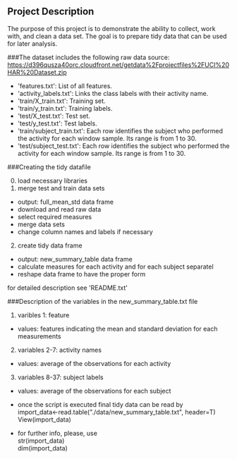 ## Project Description
The purpose of this project is to demonstrate the ability to collect, work with, and clean a data set. 
The goal is to prepare tidy data that can be used for later analysis. 

###The dataset includes the following raw data
source: https://d396qusza40orc.cloudfront.net/getdata%2Fprojectfiles%2FUCI%20HAR%20Dataset.zip 

* 'features.txt': List of all features.
* 'activity_labels.txt': Links the class labels with their activity name.
* 'train/X_train.txt': Training set.
* 'train/y_train.txt': Training labels.
* 'test/X_test.txt': Test set.
* 'test/y_test.txt': Test labels.
* 'train/subject_train.txt': Each row identifies the subject who performed the activity for each window sample. 
Its range is from 1 to 30. 
* 'test/subject_test.txt': Each row identifies the subject who performed the activity for each window sample. 
Its range is from 1 to 30. 

###Creating the tidy datafile

0. load necessary libraries
1. merge test and train data sets
  * output: full_mean_std data frame
  * download and read raw data
  * select required measures
  * merge data sets
  * change column names and labels if necessary
2. create tidy data frame
  * output: new_summary_table data frame
  * calculate measures for each activity and for each subject separatel
  * reshape data frame to have the proper form

for detailed description see 'README.txt'

###Description of the variables in the new_summary_table.txt file
1. varibles 1: feature
 * values: features indicating the mean and standard deviation for each measurements
2. variables 2-7: activity names
 * values: average of the observations for each activity
3. variables 8-37: subject labels
 * values: average of the observations for each subject 

* once the script is executed final tidy data can be read by  
import_data<-read.table("./data/new_summary_table.txt", header=T)  
View(import_data)

* for further info, please, use  
str(import_data)  
dim(import_data)